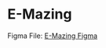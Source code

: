 # E-Mazing

Figma File: [E-Mazing Figma](https://www.figma.com/design/QNCuGtniFtokcHD7erM0D9/E-Mazing)
